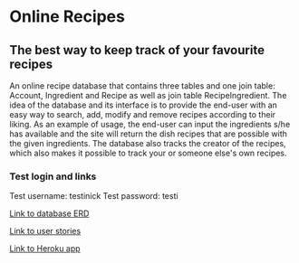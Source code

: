 # Online Recipes
## The best way to keep track of your favourite recipes

An online recipe database that contains three tables and one join table: Account, Ingredient and Recipe as well as join table RecipeIngredient. The idea of the database and its interface is to provide the end-user with an easy way to search, add, modify and remove recipes according to their liking. As an example of usage, the end-user can input the ingredients s/he has available and the site will return the dish recipes that are possible with the given ingredients. The database also tracks the creator of the recipes, which also makes it possible to track your or someone else's own recipes.

### Test login and links

Test username: testinick
Test password: testi

[Link to database ERD](https://drive.google.com/open?id=1AzLPQQYsGIy-5sODw_2pF6BCGAdU5i-I "Database ERD")

[Link to user stories](https://github.com/lauriap/OnlineRecipes/blob/master/documentation/user_stories.md "Documentation - User stories")

[Link to Heroku app](https://tsoha-python-demo1.herokuapp.com/ "Online Recipes - Heroku app")
